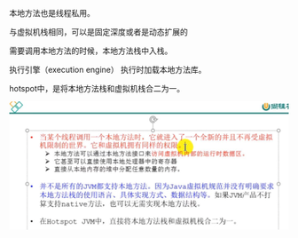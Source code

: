 本地方法也是线程私用。

与虚拟机栈相同，可以是固定深度或者是动态扩展的

需要调用本地方法的时候，本地方法栈中入栈。

执行引擎（execution engine） 执行时加载本地方法库。

hotspot中，是将本地方法栈和虚拟机栈合二为一。

![img_23.png](img_23.png)